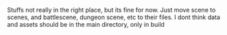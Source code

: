 Stuffs not really in the right place, but its fine for now. Just move scene to scenes, and battlescene, dungeon scene, etc to their files. 
I dont think data and assets should be in the main directory, only in build